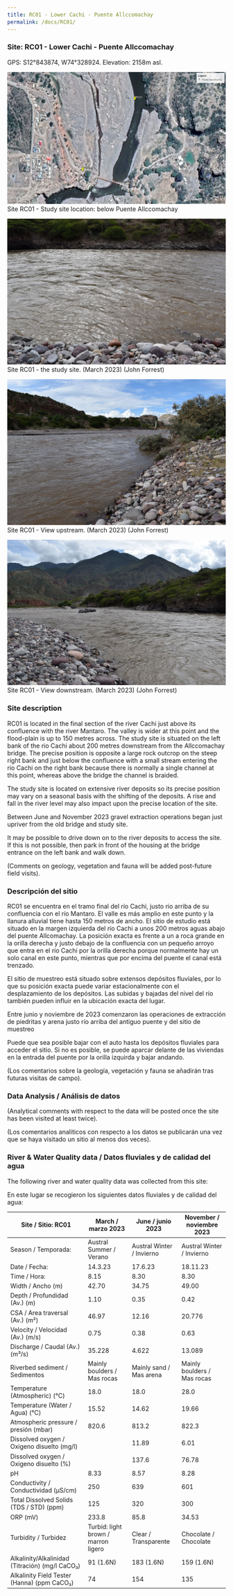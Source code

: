 ```yaml
---
title: RC01 - Lower Cachi - Puente Allccomachay
permalink: /docs/RC01/
---
```



### Site: RC01 - Lower Cachi - Puente Allccomachay

GPS: S12°843874, W74°328924. 
Elevation: 2158m asl.


![RC01](/assets/sites/RC01.jpg)
Site RC01 - Study site location: below Puente Allccomachay


![Site RC01 - the study site](/assets/sites/RC01site.jpg)
Site RC01 - the study site.  (March 2023) (John Forrest)


![RC01 View upstream](/assets/sites/RC01upstream.jpg)
Site RC01 - View upstream.  (March 2023) (John Forrest)


![RC01 View downstream](/assets/sites/RC01downstream.jpg)
Site RC01 - View downstream.  (March 2023) (John Forrest)


### Site description

RC01 is located in the final section of the river Cachi just above its confluence with the river Mantaro. The valley is wider at this point and the flood-plain is up to 150 metres across. The study site is situated on the left bank of the rio Cachi about 200 metres downstream from the Allccomachay bridge. The precise position is opposite a large rock outcrop on the steep right bank and just below the confluence with a small stream entering the rio Cachi on the right bank because there is normally a single channel at this point, whereas above the bridge the channel is braided.

The study site is located on extensive river deposits so its precise position may vary on a seasonal basis with the shifting of the deposits. A rise and fall in the river level may also impact upon the precise location of the site.

Between June and November 2023 gravel extraction operations began just upriver from the old bridge and  study site.

It may be possible to drive down on to the river deposits to access the site. If this is not possible, then park in front of the housing at the bridge entrance on the left bank and walk down.

(Comments on geology, vegetation and fauna will be added post-future field visits).


### Descripción del sitio

RC01 se encuentra en el tramo final del río Cachi, justo rio arriba de su confluencia con el río Mantaro. El valle es más amplio en este punto y la llanura alluvial tiene hasta 150 metros de ancho. El sitio de estudio está situado en la margen izquierda del río Cachi a unos 200 metros aguas abajo del puente Allcomachay. La posición exacta es frente a un a roca grande en la orilla derecha y justo debajo de la confluencia con un pequeño arroyo que entra en el río Cachi por la orilla derecha porque normalmente hay un solo canal en este punto, mientras que por encima del puente el canal está trenzado.

El sitio de muestreo está situado sobre extensos depósitos fluviales, por lo que su posición exacta puede variar estacionalmente con el desplazamiento de los depósitos. Las subidas y bajadas del nivel del río también pueden influir en la ubicación exacta del lugar.

Entre junio y noviembre de 2023 comenzaron las operaciones de extracción de piedritas y arena justo río arriba del antiguo puente y del sitio de muestreo

Puede que sea posible bajar con el auto hasta los depósitos fluviales para acceder el sitio. Si no es posible, se puede aparcar delante de las viviendas en la entrada del puente por la orilla izquirda y bajar andando.

(Los comentarios sobre la geología, vegetación y fauna se añadirán tras futuras visitas de campo).


### Data Analysis / Análisis de datos

(Analytical comments with respect to the data will be posted once the site has been visited at least twice).

(Los comentarios analíticos con respecto a los datos se publicarán una vez que se haya visitado un sitio al menos dos veces).


### River & Water Quality data / Datos fluviales y de calidad del agua

The following river and water quality data was collected from this site:

En este lugar se recogieron los siguientes datos fluviales y de calidad del agua:

|     Site / Sitio: RC01                                   |     March / marzo 2023                     |     June / junio 2023            |     November / noviembre 2023      |
|----------------------------------------------------------|--------------------------------------------|----------------------------------|------------------------------------|
|     Season / Temporada:                                  |     Austral Summer / Verano                |     Austral Winter / Invierno    |     Austral Winter / Invierno      |
|     Date / Fecha:                                        |     14.3.23                                |     17.6.23                      |     18.11.23                       |
|     Time / Hora:                                         |     8.15                                   |     8.30                         |     8.30                           |
|     Width / Ancho (m)                                    |     42.70                                  |     34.75                        |     49.00                          |
|     Depth / Profundidad (Av.) (m)                        |     1.10                                   |     0.35                         |     0.42                           |
|     CSA / Area traversal (Av.) (m²)                      |     46.97                                  |     12.16                        |     20.776                         |
|     Velocity / Velocidad    (Av.) (m/s)                  |     0.75                                   |     0.38                         |     0.63                           |
|     Discharge / Caudal (Av.) (m³/s)                      |     35.228                                 |     4.622                        |     13.089                         |
|     Riverbed sediment / Sedimentos                       |     Mainly boulders / Mas rocas            |     Mainly sand / Mas arena      |     Mainly boulders / Mas rocas    |
|     Temperature (Atmospheric) (°C)                       |     18.0                                   |     18.0                         |     28.0                           |
|     Temperature (Water / Agua) (°C)                      |     15.52                                  |     14.62                        |     19.66                          |
|     Atmospheric pressure / presión (mbar)                |     820.6                                  |     813.2                        |     822.3                          |
|     Dissolved oxygen / Oxigeno disuelto (mg/l)           |                                            |     11.89                        |     6.01                           |
|     Dissolved oxygen / Oxigeno disuelto (%)              |                                            |     137.6                        |     76.78                          |
|     pH                                                   |     8.33                                   |     8.57                         |     8.28                           |
|     Conductivity / Conductividad (µS/cm)                 |     250                                    |     639                          |     601                            |
|     Total Dissolved Solids (TDS / STD)  (ppm)            |     125                                    |     320                          |     300                            |
|     ORP (mV)                                             |     233.8                                  |     85.8                         |     34.53                          |
|     Turbidity / Turbidez                                 |     Turbid: light brown / marron ligero    |     Clear / Transparente         |     Chocolate / Chocolate          |
|     Alkalinity/Alkalinidad (Titración) (mg/l CaCO₃)      |     91 (1.6N)                              |     183 (1.6N)                   |     159 (1.6N)                     |
|     Alkalinity Field Tester (Hanna) (ppm CaCO₃)          |     74                                     |     154                          |     135                            |

